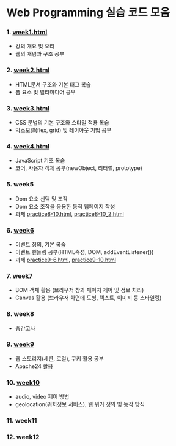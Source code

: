 # Web Programming 실습 코드 모음

### 1. [week1.html](https://github.com/tspark0724/webP/blob/main/week1.html)
- 강의 개요 및 오티
- 웹의 개념과 구조 공부

### 2. [week2.html](https://github.com/tspark0724/webP/blob/main/week2.html)
- HTML문서 구조와 기본 태그 복습
- 폼 요소 및 멀티미디어 공부

### 3. [week3.html](https://github.com/tspark0724/webP/blob/main/week3.html)
- CSS 문법의 기본 구조와 스타일 적용 복습
- 박스모델(flex, grid) 및 레이아웃 기법 공부

### 4. [week4.html](https://github.com/tspark0724/webP/blob/main/week4.html)
- JavaScript 기초 복습
- 코어, 사용자 객체 공부(newObject, 리터럴, prototype)

### 5. week5
- Dom 요소 선택 및 조작 
- Dom 요소 조작을 응용한 동적 웹페이지 작성
- 과제 [practice8-10.html](https://github.com/tspark0724/webP/blob/main/practice8-10_1.html), [practice8-10_2.html](https://github.com/tspark0724/webP/blob/main/practice8-10_2.html)

### 6. [week6](https://github.com/tspark0724/webP/tree/main/week6)
- 이벤트 정의, 기본 복습
- 이벤트 핸들링 공부(HTML속성, DOM, addEventListener())
- 과제 [practice9-6.html](https://github.com/tspark0724/webP/blob/main/practice9-6.html), [practice9-10.html](https://github.com/tspark0724/webP/blob/main/practice9-10.html)

### 7. [week7](https://github.com/tspark0724/webP/tree/main/week7)
- BOM 객체 활용 (브라우저 창과 페이지 제어 및 정보 처리)
- Canvas 활용 (브라우저 화면에 도형, 텍스트, 이미지 등 스타일링)

### 8. week8
- 중간고사

### 9. [week9](https://github.com/tspark0724/webP/tree/main/week9)
- 웹 스토리지(세션, 로컬), 쿠키 활용 공부
- Apache24 활용

### 10. [week10](https://github.com/tspark0724/webP/tree/main/week10)
- audio, video 제어 방법
- geolocation(위치정보 서비스), 웹 워커 정의 및 동작 방식

### 11. week11

### 12. week12
